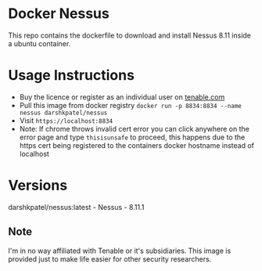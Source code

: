 # Docker Nessus
This repo contains the dockerfile to download and install Nessus 8.11 inside a ubuntu container.

# Usage Instructions
* Buy the licence or register as an individual user on [tenable.com](tenable.com)
* Pull this image from docker registry `docker run -p 8834:8834 --name nessus darshkpatel/nessus`
* Visit `https://localhost:8834`
* Note: If chrome throws invalid cert error you can click anywhere on the error page and type `thisisunsafe` to proceed, this happens due to the https cert being registered to the containers docker hostname instead of localhost

# Versions
darshkpatel/nessus:latest -  Nessus - 8.11.1


## Note
I'm in no way affiliated with Tenable or it's subsidiaries. This image is provided just to make life easier for other security researchers.
